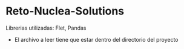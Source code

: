 # Reto-Nuclea-Solutions
Librerias utilizadas:
  Flet, Pandas
- El archivo a leer tiene que estar dentro del directorio del proyecto
